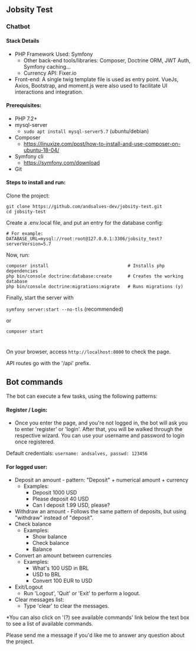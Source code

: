 ## Jobsity Test
### Chatbot

#### Stack Details
- PHP Framework Used: Symfony
  - Other back-end tools/libraries: Composer, Doctrine ORM, JWT Auth, Symfony caching...
  - Currency API: Fixer.io
- Front-end: A single twig template file is used as entry point. 
VueJs, Axios, Bootstrap, and moment.js were also used to facilitate UI interactions and integration.

#### Prerequisites:
- PHP 7.2+
- mysql-server
    - `sudo apt install mysql-server5.7`
       (ubuntu/debian)
- Composer
    - https://linuxize.com/post/how-to-install-and-use-composer-on-ubuntu-18-04/
- Symfony cli
    - https://symfony.com/download
- Git

#### Steps to install and run:
Clone the project:
```
git clone https://github.com/andsalves-dev/jobsity-test.git
cd jobsity-test
```

Create a .env.local file, and put an entry for the database config:
```
# For example:
DATABASE_URL=mysql://root:root@127.0.0.1:3306/jobsity_test?serverVersion=5.7
```

Now, run:
```
composer install                              # Installs php dependencies
php bin/console doctrine:database:create      # Creates the working database
php bin/console doctrine:migrations:migrate   # Runs migrations (y)
```
Finally, start the server with

```symfony server:start --no-tls``` (recommended)

or

```composer start```
#
On your browser, access `http://localhost:8000` to check the page.

API routes go with the '/api' prefix.

## Bot commands
The bot can execute a few tasks, using the following patterns:

#### Register / Login:
- Once you enter the page, and you're not logged in, the bot will ask you to enter 'register' or 'login'.
After that, you will be walked through the respective wizard.
You can use your username and password to login once registered.

Default credentials:
`username: andsalves, passwd: 123456`

#### For logged user:
- Deposit an amount - pattern: "Deposit" + numerical amount + currency
  - Examples:
    - Deposit 1000 USD
    - Please deposit 40 USD
    - Can I deposit 1.99 USD, please?
- Withdraw an amount - Follows the same pattern of deposits, but using "withdraw" instead of "deposit".
- Check balance
    - Examples:
        - Show balance
        - Check balance
        - Balance
- Convert an amount between currencies
    - Examples: 
      - What's 100 USD in BRL
      - USD to BRL
      - Convert 100 EUR to USD
- Exit/Logout
  - Run 'Logout', 'Quit' or 'Exit' to perform a logout.
- Clear messages list:
  - Type 'clear' to clear the messages.
  
*You can also click on '(?) see available commands' link below the text box to see a list of available commands.

Please send me a message if you'd like me to answer any question about the project.

